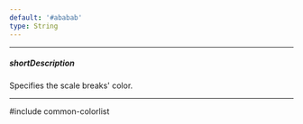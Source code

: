 ```yaml
---
default: '#ababab'
type: String
---
```

---
##### shortDescription
Specifies the scale breaks' color.

---
#include common-colorlist